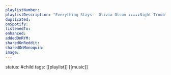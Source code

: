 ```yaml
---
playlistNumber:
playlistDescription: "Everything Stays - Olivia Olson ★★★★★Night Trouble - Petit Biscuit ★★★Reminiscing Night - Jordy Chandra ★★★★Obstacles - Syd Matters ★★★★Saturn - Sleeping At Last ★★★★Max&Chlo;é - DOLKINS ★★★★Sparks - Coldplay ★★★★Surround You - Echosmith ★★★★The Flood - Immoor ★★★★two moons - toe ★★★★White Water - High Highs ★★★If I Go, I’m Goin - Gregory Alan Isakov ★★★★Don’t Fall Asleep at the Helm - Sleeping With Sirens ★★★★Safe & Sound - Taylor Swift ★★★★Facedown - The 1975 ★★★★Surrounded By Heads And Bodies - The 1975 ★★★★Gravity - John Mayer ★★★★★Last Night, Good Night - livetune, Hatsune Miku ★★★★★Sing For You - EXO ★★★★Secret - TAEYEON ★★★★Threads - Carole & Tuesday (Vo.Nai Br.XX & Celeina Ann) ★★★★Adrift - Jesse Marchant ★★★Tila - Clara Benin ★★★Huwag Kang Matakot - Reese Lansangan ★★★★I Found - Amber Run ★★★★Santa Monica Dream - Angus & Julia Stone ★★★★For The Fickle - Reese Lansangan ★★★★I Can’t Feel My Hand Any More, Its Alright, Sleep Still - mum ★★★★We Have A Map Of The Piano - mum ★★★Sleepsong - Secret Garden, Fionnuala Gill ★★★Good Night - 10cm ★★★Savior Complex - Phoebe Bridgers ★★★★Punisher - Phoebe Bridgers ★★★★Godsent - Ben&Ben ★★★Paalala: - Unique Salonga ★★★★Passenger Seat - Death Cab for Cutie ★★★★Blindsided - Bon Iver ★★★★★Agaetis byrjun - Sigur Ros ★★★★I’ll Forget About You Throwing That Rock Because That Dance Was Pretty Funny - TTNG ★★★★good morning - Covet ★★★★help me - Flatsound ★★★it feels like i’m underwater - Flatsound ★★★Following the Clock to Sleep - Oberhofer ★★★MLK - U2 ★★★Don’t Worry - The 1975 ★★★★On - The Soft Pink Truth ★★★Everything Everything - Indigo Sparke ★★★The Witch of the Westmorland - Kate Rusby ★★★Falling Asleep with a Book on Your Chest - Lullatone ★★★Forget About - Sibylle Baier ★★★Fall Loop - Joe Pera Talks With You, Holland Patent Public Library ★★★Mojave (2005) - Immoor ★★★Grandfather Clock - The Flashbulb ★★★Weird Fishes (A Cappella) - Smooth McGroove ★★★★Sea Change - Hakushi Hasegawa ★★★★Josef tekur gimmuna i vinnuna - Sigur Ros ★★★★Sidasta ferd - Sigur Ros ★★★Eg anda - Sigur Ros ★★★★Will I Know - Sea Oleena ★★★Blue River Side Alone - Galileo Galilei ★★★★Lay It All On Me - Carole & Tuesday (Vo.Nai Br.XX & Celeina Ann) ★★★★this is what anxiety feels like - Clinton Kane ★★★★Blackmail - Swans ★★★Suite Pour L’invisible - Ana Roxanne ★★★Love Birds, Night Birds, Devil-Birds - Kelly Moran ★★★Cocoon - Bjork ★★★★primo - Masakatsu Takagi ★★★Linne - Shugo Tokumaru ★★★みなしごの雨 [Orphaned Rain] - 青葉市子 [Ichiko Aoba] ★★★★海辺の葬列 [Funeral Procession at the Seashore] - 青葉市子 [Ichiko Aoba] ★★★★5/13 - Flatsound ★★★★kanashii yume o mitara - Ichiko Aoba ★★★★kiseki wa itsudemo - Ichiko Aoba ★★★★hikari no furusato - Ichiko Aoba ★★★★That Blue, I’ll be coming - yuragi ★★★歩風 - Ironomi ★★★★Lost At Sea - Malibu ★★★★My Liberation Notes - Choi Jung In ★★★"
duplicated:
onSpotify:
listenedTo:
enhanced:
addedOnRYM:
sharedOnReddit:
sharedOnMonoquin:
image:
---
```

status: #child 
tags: [[playlist]] [[music]] 